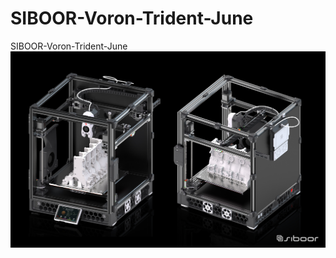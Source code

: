 # SIBOOR-Voron-Trident-June
SIBOOR-Voron-Trident-June
![Image](https://github.com/Lzhikai/SIBOOR-Voron-Trident-June/blob/main/525%E5%AE%A3%E4%BC%A06.jpg)  
